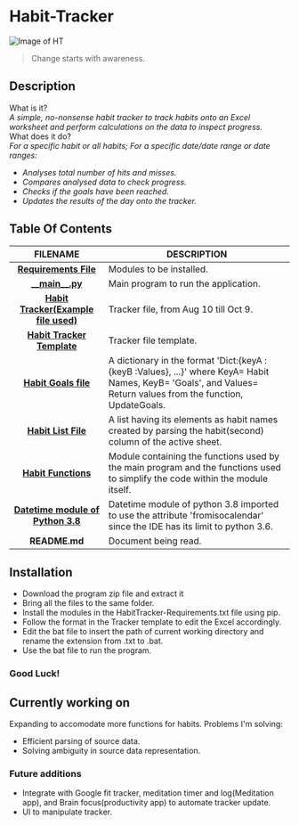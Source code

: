 # **Habit-Tracker**

![Image of HT](https://media.giphy.com/media/Zr9FfobRExF6FuRsJr/giphy.gif)    

> Change starts with awareness.
  
## Description
 What is it?  
 _A simple, no-nonsense habit tracker to track habits onto an Excel worksheet and perform calculations on the data to inspect progress._  
 What does it do?    
  _For a specific habit or all habits; For a specific date/date range or date ranges:_  
  * _Analyses total number of hits and misses._  
  * _Compares analysed data to check progress._  
  * _Checks if the goals have been reached._  
  * _Updates the results of the day onto the tracker._  
  
## Table Of Contents
 FILENAME | DESCRIPTION 
  :---:|--- 
[__Requirements File__](docs/HabitTracker-Requirements.txt)| Modules to be installed.
[\_\___main\_\_.py__](__main__.py)| Main program to run the application.
[__Habit Tracker\(Example file used\)__](docs/Habit%20Tracker-10_9.xlsx)| Tracker file, from Aug 10 till Oct 9.
[__Habit Tracker Template__](docs/Habit%20Tracker-Template.xlsx)| Tracker file template.
[__Habit Goals file__](src/HabitGoalsFile.py)| A dictionary in the format 'Dict:{keyA :{keyB :Values}, ...}' where KeyA= Habit Names, KeyB= 'Goals', and Values= Return values from the function, UpdateGoals. 
[__Habit List File__](src/HabitListFile.py)| A list having its elements as habit names created by parsing the habit(second) column of the active sheet. 
[__Habit Functions__](src/HabitTrackerMainFunctions.py)| Module containing the functions used by the main program and the functions used to simplify the code within the module itself. 
[__Datetime module of Python 3.8__](src/datetime38.py)| Datetime module of python 3.8 imported to use the attribute 'fromisocalendar' since the IDE has its limit to python 3.6.
 __README.md__ | Document being read.  

## Installation
* Download the program zip file and extract it
* Bring all the files to the same folder. 
* Install the modules in the HabitTracker-Requirements.txt file using pip.
* Follow the format in the Tracker template to edit the Excel accordingly.
* Edit the bat file to insert the path of current working directory and rename the extension from .txt to .bat.
* Use the bat file to run the program.

### Good Luck!

## Currently working on
Expanding to accomodate more functions for habits. 
Problems I'm solving:
* Efficient parsing of source data.
* Solving ambiguity in source data representation.

### Future additions
* Integrate with Google fit tracker, meditation timer and log(Meditation app), and Brain focus(productivity app) to automate tracker update. 
* UI to manipulate tracker.
